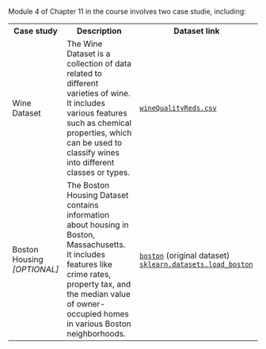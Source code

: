 Module 4 of Chapter 11 in the course involves two case studie, including:
<table>
  <tr>
    <th>Case study</th>
    <th>Description</th>
    <th>Dataset link</th>
  </tr>
  <tr>
    <td>Wine Dataset</td>
    <td>
      The Wine Dataset is a collection of data related to different varieties of wine. It includes various features such as chemical properties, which can be used to classify wines into different classes or types.
    </td>
    <td>
      <a href="https://github.com/mehrdadmohsenizadeh/SB_DS/blob/main/11.%20Python%20Statistics%20in%20EDA/11.4.%20Statistical%20Modeling%20in%20Python/11.4.1.%20Wine%20Dataset/wineQualityReds.csv" target="_blank"><code>wineQualityReds.csv</code></a>
    </td>
  </tr>
  <tr>
    <td>Boston Housing<br><i>[OPTIONAL]</i></td>
    <td>
      The Boston Housing Dataset contains information about housing in Boston, Massachusetts. It includes features like crime rates, property tax, and the median value of owner-occupied homes in various Boston neighborhoods.
    </td>
    <td>
      <a href="http://lib.stat.cmu.edu/datasets/boston"><code>boston</code></a> (original dataset)
       <a href="https://scikit-learn.org/1.0/modules/generated/sklearn.datasets.load_boston.html"><code>sklearn.datasets.load_boston</code></a>
    </td>
  </tr>
</table>

